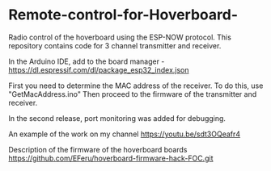 # Remote-control-for-Hoverboard-
Radio control of the hoverboard using the ESP-NOW protocol. This repository contains code for 3 channel  transmitter and receiver.

In the Arduino IDE, add to the board manager - https://dl.espressif.com/dl/package_esp32_index.json

First you need to determine the MAC address of the receiver. To do this, use "GetMacAddress.ino" Then proceed to the firmware of the transmitter and receiver.

In the second release, port monitoring was added for debugging.

An example of the work on my channel https://youtu.be/sdt3OQeafr4

Description of the firmware of the hoverboard boards https://github.com/EFeru/hoverboard-firmware-hack-FOC.git
